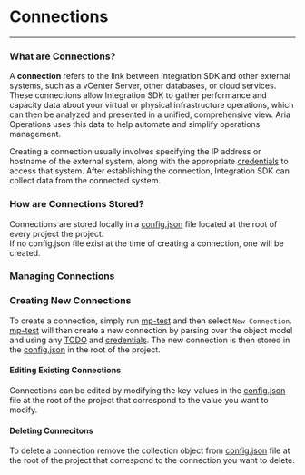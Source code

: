# Connections
* * * 

### What are Connections?
A **connection** refers to the link between Integration SDK and other external systems, such as a vCenter Server, other
databases, or cloud services. These connections allow Integration SDK to gather performance and capacity data about your
virtual or physical infrastructure operations, which can then be analyzed and presented in a unified, comprehensive view. Aria
Operations uses this data to help automate and simplify operations management.

Creating a connection usually involves specifying the IP address or hostname of the external system, along with the appropriate
[credentials]() to access that system. After establishing the connection, Integration SDK can collect data from the connected system. 

### How are Connections Stored?

Connections are stored locally in a [config.json](config.json) file located at the root of every project the project.  
If no config.json file exist at the time of creating a connection, one will be created.


### Managing Connections 

### Creating New Connections 

To create a connection, simply run [mp-test](mp-test.md) and then select `New Connection`. [mp-test](mp-test.md) will then create a new connection by
parsing over the object model and using any [TODO]() and [credentials](). The new connection is then stored in the [config.json](config.json) in the root of the project. 


#### Editing Existing Connections

Connections can be edited by modifying the key-values in the [config.json](config.json) file at the root of the project that correspond to the value you want to modify.

#### Deleting Connecitons

To delete a connection remove the collection object from [config.json](config.json) file at the root of the project that correspond to the connection you want to delete.



